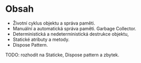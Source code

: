# Obsah
- Životní cyklus objektu a správa paměti. 
- Manuální a automatická správa paměti. Garbage Collector. 
- Deterministická a nedeterministická destrukce objektu, 
- Statické atributy a metody. 
- Dispose Pattern.

TODO: rozhodit na Staticke, Dispose pattern a zbytek.

